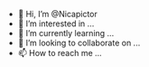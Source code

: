 - 👋 Hi, I’m @Nicapictor
- 👀 I’m interested in ...
- 🌱 I’m currently learning ...
- 💞️ I’m looking to collaborate on ...
- 📫 How to reach me ...

<!---
Nicapictor/Nicapictor is a ✨ special ✨ repository because its `README.md` (this file) appears on your GitHub profile.
You can click the Preview link to take a look at your changes.
--->
